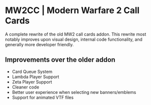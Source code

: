 # MW2CC | Modern Warfare 2 Call Cards
A complete rewrite of the old MW2 call cards addon. This rewrite most notably improves upon visual design, internal code functionality, and generally more developer friendly.

## Improvements over the older addon
- Card Queue System
- Lambda Player Support
- Zeta Player Support
- Cleaner code
- Better user experience when selecting new banners/emblems
- Support for animated VTF files
